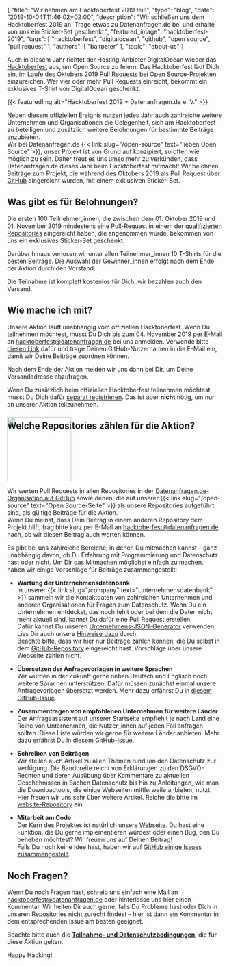 {
    "title": "Wir nehmen am Hacktoberfest 2019 teil!",
    "type": "blog",
    "date": "2019-10-04T11:46:02+02:00",
    "description": "Wir schließen uns dem Hacktoberfest 2019 an. Trage etwas zu Datenanfragen.de bei und erhalte von uns ein Sticker-Set geschenkt.",
    "featured_image": "hacktoberfest-2019",
    "tags": [ "hacktoberfest", "digitalocean", "github", "open source", "pull request" ],
    "authors": [ "baltpeter" ],
    "topic": "about-us"
}

Auch in diesem Jahr richtet der Hosting-Anbieter DigitalOcean wieder das [Hacktoberfest](https://hacktoberfest.digitalocean.com/) aus, um Open Source zu feiern. Das Hacktoberfest lädt Dich ein, im Laufe des Oktobers 2019 Pull Requests bei Open Source-Projekten einzureichen. Wer vier oder mehr Pull Requests einreicht, bekommt ein exklusives T-Shirt von DigitalOcean geschenkt.

{{< featuredImg alt="Hacktoberfest 2019 + Datenanfragen.de e. V." >}}

Neben diesem offiziellen Ereignis nutzen jedes Jahr auch zahlreiche weitere Unternehmen und Organisationen die Gelegenheit, sich am Hacktoberfest zu beteiligen und zusätzlich weitere Belohnungen für bestimmte Beiträge anzubieten.  
Wir bei Datenanfragen.de {{< link slug="/open-source" text="lieben Open Source" >}}, unser Projekt ist von Grund auf konzipiert, so offen wie möglich zu sein. Daher freut es uns umso mehr zu verkünden, dass Datenanfragen.de dieses Jahr beim Hacktoberfest mitmacht! Wir belohnen Beiträge zum Projekt, die während des Oktobers 2019 als Pull Request über [GitHub](https://github.com/) eingereicht wurden, mit einem exklusiven Sticker-Set.

## Was gibt es für Belohnungen?

Die ersten 100 Teilnehmer_innen, die zwischen dem 01. Oktober 2019 und 01. November 2019 mindestens eine Pull-Request in einem der [qualifizierten Repositories](#repos) eingereicht haben, die angenommen wurde, bekommen von uns ein exklusives Sticker-Set geschenkt.

Darüber hinaus verlosen wir unter allen Teilnehmer_innen 10 T-Shirts für die besten Beiträge. Die Auswahl der Gewinner_innen erfolgt nach dem Ende der Aktion durch den Vorstand.

Die Teilnahme ist komplett kostenlos für Dich, wir bezahlen auch den Versand.

## Wie mache ich mit?

Unsere Aktion läuft unabhängig vom offiziellen Hacktoberfest. Wenn Du teilnehmen möchtest, musst Du Dich bis zum 04. November 2019 per E-Mail an [hacktoberfest@datenanfragen.de](mailto:hacktoberfest@datenanfragen.de?subject=Anmeldung%20f%C3%BCr%20das%20Hacktoberfest%202019&body=Ich%20m%C3%B6chte%20an%20der%20Hacktoberfest%202019-Aktion%20des%20Datenanfragen.de%20e.%20V.%20teilnehmen.%0A%0AGitHub-Nutzername%3A%20%5Bbitte%20eintragen%5D%0A%0ADie%20Teilnahme-%20und%20Datenschutzbedingungen%20(https%3A%2F%2Fwww.datenanfragen.de%2Fblog%2Fhacktoberfest-2019)%20habe%20ich%20zur%20Kenntnis%20genommen.%20Ich%20bin%20damit%20einverstanden.) bei uns anmelden. Verwende bitte [diesen Link](mailto:hacktoberfest@datenanfragen.de?subject=Anmeldung%20f%C3%BCr%20das%20Hacktoberfest%202019&body=Ich%20m%C3%B6chte%20an%20der%20Hacktoberfest%202019-Aktion%20des%20Datenanfragen.de%20e.%20V.%20teilnehmen.%0A%0AGitHub-Nutzername%3A%20%5Bbitte%20eintragen%5D%0A%0ADie%20Teilnahme-%20und%20Datenschutzbedingungen%20(https%3A%2F%2Fwww.datenanfragen.de%2Fblog%2Fhacktoberfest-2019)%20habe%20ich%20zur%20Kenntnis%20genommen.%20Ich%20bin%20damit%20einverstanden.) dafür und trage Deinen GitHub-Nutzernamen in die E-Mail ein, damit wir Deine Beiträge zuordnen können.

Nach dem Ende der Aktion melden wir uns dann bei Dir, um Deine Versandadresse abzufragen.

Wenn Du zusätzlich beim offiziellen Hacktoberfest teilnehmen möchtest, musst Du Dich dafür [separat registrieren](https://hacktoberfest.digitalocean.com/). Das ist aber **nicht** nötig, um nur an unserer Aktion teilzunehmen.

<a id="repos"></a>

## Welche Repositories zählen für die Aktion?

<img class="offset-image offset-image-right" src="/card-icons/code.svg" style="height: 150px; margin-right: -100px; margin-top: -50px;" alt="">

Wir werten Pull Requests in allen Repositories in der [Datenanfragen.de-Organisation auf GitHub](https://github.com/datenanfragen) sowie denen, die auf unserer {{< link slug="/open-source" text="Open Source-Seite" >}} als unsere Repositories aufgeführt sind, als gültige Beiträge für die Aktion.  
Wenn Du meinst, dass Dein Beitrag in einem anderen Repository dem Projekt hilft, frag bitte kurz per E-Mail an [hacktoberfest@datenanfragen.de](mailto:hacktoberfest@datenanfragen.de) nach, ob wir diesen Beitrag auch werten können.

Es gibt bei uns zahlreiche Bereiche, in denen Du mitmachen kannst – ganz unabhängig davon, ob Du Erfahrung mit Programmierung und Datenschutz hast oder nicht. Um Dir das Mitmachen möglichst einfach zu machen, haben wir einige Vorschläge für Beiträge zusammengestellt:

* **Wartung der Unternehmensdatenbank**  
  In unserer {{< link slug="/company" text="Unternehmensdatenbank" >}} sammeln wir die Kontaktdaten von zahlreichen Unternehmen und anderen Organisationen für Fragen zum Datenschutz. Wenn Du ein Unternehmen entdeckst, das noch fehlt oder bei dem die Daten nicht mehr aktuell sind, kannst Du dafür eine Pull Request erstellen.  
  Dafür kannst Du unseren [Unternehmens-JSON-Generator](https://company-json.netlify.com/) verwenden. Lies Dir auch unsere [Hinweise dazu](https://github.com/datenanfragen/data#data-format-guidelines-and-resources-for-company-records) durch.  
  Beachte bitte, dass wir hier nur Beiträge zählen können, die Du selbst in dem [GitHub-Repository](https://github.com/datenanfragen/data) eingereicht hast. Vorschläge über unsere Webseite zählen nicht.

* **Übersetzen der Anfragevorlagen in weitere Sprachen**  
  Wir würden in der Zukunft gerne neben Deutsch und Englisch noch weitere Sprachen unterstützen. Dafür müssen zunächst einmal unsere Anfragevorlagen übersetzt werden. Mehr dazu erfährst Du in [diesem GitHub-Issue](https://github.com/datenanfragen/data/issues/229).

* **Zusammentragen von empfohlenen Unternehmen für weitere Länder**  
  Der Anfrageassistent auf unserer Startseite empfiehlt je nach Land eine Reihe von Unternehmen, die Nutzer_innen auf jeden Fall anfragen sollten. Diese Liste würden wir gerne für weitere Länder anbieten. Mehr dazu erfährst Du in [diesem GitHub-Issue](https://github.com/datenanfragen/data/issues/230).

* **Schreiben von Beiträgen**  
  Wir stellen auch Artikel zu allen Themen rund um den Datenschutz zur Verfügung. Die Bandbreite reicht von Erklärungen zu den DSGVO-Rechten und deren Ausübung über Kommentare zu aktuellen Geschehnissen in Sachen Datenschutz bis hin zu Anleitungen, wie man die Downloadtools, die einige Webseiten mittlerweile anbieten, nutzt.  
  Hier freuen wir uns sehr über weitere Artikel. Reiche die bitte im [website-Repository](https://github.com/datenanfragen/website) ein.

* **Mitarbeit am Code**  
  Der Kern des Projektes ist natürlich unsere [Webseite](https://github.com/datenanfragen/website). Du hast eine Funktion, die Du gerne implementieren würdest oder einen Bug, den Du beheben möchtest? Wir freuen uns auf Deinen Beitrag!  
  Falls Du noch keine Idee hast, haben wir auf [GitHub einige Issues zusammengestellt](https://github.com/datenanfragen/website/issues).

## Noch Fragen?

Wenn Du noch Fragen hast, schreib uns einfach eine Mail an [hacktoberfest@datenanfragen.de](mailto:hacktoberfest@datenanfragen.de) oder hinterlasse uns hier einen Kommentar. Wir helfen Dir auch gerne, falls Du Probleme hast oder Dich in unseren Repositories nicht zurecht findest – hier ist dann ein Kommentar in dem entsprechenden Issue am besten geeignet.

Beachte bitte auch die [**Teilnahme- und Datenschutzbedingungen**](https://static.dacdn.de/docs/bedingungen-hacktoberfest-2019.pdf), die für diese Aktion gelten.

Happy Hacking!
